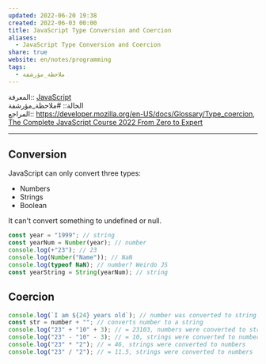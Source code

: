 ```yaml
---  
updated: 2022-06-20 19:38  
created: 2022-06-03 00:00  
title: JavaScript Type Conversion and Coercion  
aliases:  
  - JavaScript Type Conversion and Coercion  
share: true  
website: en/notes/programming  
tags:  
  - ملاحظة_مؤرشفة  
---  
```

  
  
المعرفة:: [JavaScript](JavaScript)  
الحالة:: #ملاحظة_مؤرشفة  
المراجع:: <https://developer.mozilla.org/en-US/docs/Glossary/Type_coercion>, [The Complete JavaScript Course 2022 From Zero to Expert](The%20Complete%20JavaScript%20Course%202022%20From%20Zero%20to%20Expert)  
  
---  
  
## Conversion  
  
JavaScript can only convert three types:  
  
- Numbers  
- Strings  
- Boolean  
  
It can't convert something to undefined or null.  
  
```js  
const year = "1999"; // string  
const yearNum = Number(year); // number  
console.log(+"23"); // 23  
console.log(Number("Name")); // NaN  
console.log(typeof NaN); // number? Weirdo JS  
const yearString = String(yearNum); // string  
```  
  
## Coercion  
  
```js  
console.log(`I am ${24} years old`); // number was converted to string  
const str = number + ""; // converts number to a string  
console.log("23" + "10" + 3); // = 23103, numbers were converted to strings and concatenated  
console.log("23" - "10" - 3); // = 10, strings were converted to numbers  
console.log("23" * "2"); // = 46, strings were converted to numbers  
console.log("23" / "2"); // = 11.5, strings were converted to numbers  
```  
